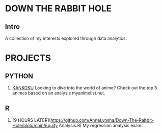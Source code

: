 # DOWN THE RABBIT HOLE  

## Intro
A collection of my interests explored through data analytics.

# PROJECTS

## PYTHON
1. [KANKOKU](https://github.com/AnneLynsha/Down-The-Rabbit-Hole/blob/main/Kankoku.ipynb)
Looking to dive into the world of anime? Check out the top 5 animes based on an analysis myanimelist.net.

## R 
1. [9 HOURS LATER](https://github.com/AnneLynsha/Down-The-Rabbit-Hole/blob/main/Equity Analysis.R)
My regression analysis exam.
